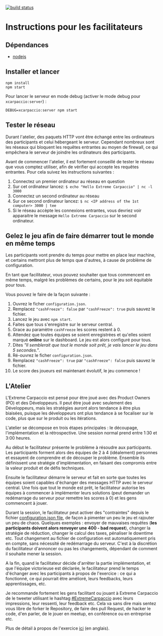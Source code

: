[![build status](https://travis-ci.org/dlresende/extreme-carpaccio.svg?branch=master)]()

# Instructions pour les facilitateurs

## Dépendances

- [nodejs](https://nodejs.org/en/)

## Installer et lancer

```
npm install
npm start
```

Pour lancer le serveur en mode debug (activer le mode debug pour `xcarpaccio:server`) :

```
DEBUG=xcarpaccio:server npm start
```

## Tester le réseau

Durant l'atelier, des paquets HTTP vont être échangé entre les ordinateurs des participants et celui hébergeant le serveur. Cependant nombreux sont les réseaux qui bloquent les requêtes entrantes au moyen de firewall, ce qui empêchera le serveur de joindre les ordinateurs des participants.

Avant de commencer l'atelier, il est fortement conseillé de tester le réseau que vous comptez utiliser, afin de vérifier qui accepte les requêtes entrantes. Pour cela suivez les instructions suivantes : 

1. Connectez un premier ordinateur au réseau en question
2. Sur cet ordinateur lancez: `$ echo "Hello Extreme Carpaccio" | nc -l 3000`
3. Connectez un second ordinateur au réseau
4. Sur ce second ordinateur lancez: `$ nc <IP address of the 1st computer> 3000 | tee `
5. Si le réseau accèpte les connexions entrantes, vous devriez voir apparaitre le message `Hello Extreme Carpaccio` sur le second ordinateur.

## Gelez le jeu afin de faire démarrer tout le monde en même temps

Les participants vont prendre du temps pour mettre en place leur machine, et certains mettront plus de temps que d'autres, à cause de problème de configuration.

En tant que facilitateur, vous pouvez souhaiter que tous commencent en même temps, malgré les problèmes de certains, pour le jeu soit équitable pour tous.

Vous pouvez le faire de la façon suivante : 

1. Ouvrez le ficher `configuration.json`.
2. Remplacez  `"cashFreeze": false` par  `"cashFreeze": true` puis sauvez le fichier.
3. Lancez le jeu avec `npm start`.
4. Faites que tous s'enregistre sur le serveur central.
5. Grace au paramètre ``cashFreeze`` les scores restent à 0.
6. Attendez que toutes équipes se soient enregistrées et qu'elles soient marqué **online** sur le dashboard. Le jeu est alors configuré pour tous.
7. Dites *"Il semblerait que tout le monde soit prêt, je vais lancer le jeu dans 5 secondes."*.
8. Ré-ouvrez le ficher `configuration.json`.
9. Remplacez  `"cashFreeze": true` par  `"cashFreeze": false` puis sauvez le fichier.
10. Le score des joueurs est maintenant évolutif, le jeu commence !

## L'Atelier

L'Extreme Carpaccio est pensé pour être joué avec des Product Owners (PO) et des Développeurs. Il peut être joué avec seulement des Développeurs, mais les stratégies auront alors tendance à être plus biaisées, puisque les développeurs ont plus tendance à se focaliser sur le code, plus que sur le produit ou les itérations.

L'atelier se décompose en trois étapes principales : le découpage, l'implémentation et la rétrospective. Une session normal prend entre 1:30 et 3:00 heures. 

Au début le facilitateur présente le problème à résoudre aux participants. Les participants forment alors des équipes de 2 à 4 (idéalement) personnes et essayent de comprendre et de découper le problème. Ensemble ils définissent une stratégie d'implémentation, en faisant des compromis entre la valeur produit et de défis techniques.

Ensuite le facilitateur démarre le serveur et fait en sorte que toutes les équipes soient capables d'échanger des messages HTTP avec le serveur central. Une fois que tout le monde est prêt, le facilitateur autorise les équipes à commencer à implémenter leurs solutions (peut demander un redémarrage du serveur pour remettre les scores à 0) et les gens commencent à jouer.

Durant la session, le facilitateur peut activer des "contraintes" depuis le fichier [configuration.json file](https://github.com/dlresende/extreme-carpaccio/blob/master/server/configuration.json), de façon à pimenter un peu le jeu et rajouter un peu de chaos. Quelques exemples : envoyer de mauvaises requêtes (**les participants doivent alors renvoyer une 400 - bad request**), changer la stratégie de réduction, changer le calcul des taxes, pénaliser le downtime etc. Tout changement au fichier de configuration est automatiquement pris en compte, sans nécessité de redémarrage du serveur. C'est à la discrétion du facilitateur d'annoncer ou pas les changements, dépendant de comment il souhaite mener la session.

A la fin, quand le facilitateur décide d'arrêter la partie implémentation, et que l'équipe victorieuse est déclarée, le facilitateur prend le temps d'échanger avec les participants à propos de l'exercice : ce qui a fonctionné, ce qui pourrait être amélioré, leurs feedbacks, leurs apprentissages, etc.

Je recommande fortement les gens facilitant ou jouant à Extreme Carpaccio de le tweeter utilisant le hashtag [#ExtremeCarpaccio](https://twitter.com/search?vertical=default&q=%22extreme%20carpaccio%22%20OR%20%22Xtreme%20carpaccio%22%20OR%20%23ExtremeCarpaccio&src=typd) avec leurs impressions, leur ressenti, leur feedback etc. Cela va sans dire mais sentez vous libre de forker le Repository, de faire des pull Request, de hacker le code, d'en parler, de le jouer en meetup, en conférence ou en entreprise etc.

Plus de détail à propos de l'exercice [ici](https://diegolemos.net/2016/01/07/extreme-carpaccio/) (en anglais).